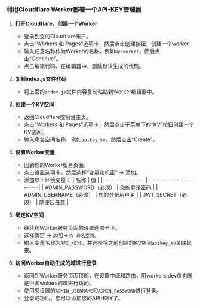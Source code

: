 ### 利用Cloudflare Worker部署一个API-KEY管理器

1. **打开Cloudflare，创建一个Worker**
   - 登录到您的Cloudflare账户。
   - 点击“Workers 和 Pages”选项卡，然后点击创建按钮，创建一个worker
   - 输入任意名称作为Worker的名称，例如`my-worker`，然后点击“Continue”。
   - 点击编辑代码，在编辑器中，删除默认生成的代码。

2. **复制index.js文件代码**
   - 将上面的`index.js`文件内容复制粘贴到Worker编辑器中。

3. **创建一个KV空间**
   - 返回Cloudflare控制台主页。
   - 点击“Workers 和 Pages”选项卡，然后点击子菜单下的“KV”按钮创建一个KV空间。
   - 输入命名空间名称，例如`apikey_kv`，然后点击“Create”。

4. **设置Worker变量**
   - 回到您的Worker服务页面。
   - 点击设置选项卡，然后选择“变量和机密” -> 添加。
   - 添加以下环境变量：
     | 名称             | 值                      |
     |------------------|-------------------------|
     | ADMIN_PASSWORD（必须）   | 您的登录密码            |
     | ADMIN_USERNAME（必须）   | 您的登录用户名          |
     | JWT_SECRET（必须）       | 随便起任意                  |

5. **绑定KV空间**
   - 继续在Worker服务页面的设置选项卡下。
   - 选择绑定 -> 添加->`KV 命名空间`。
   - 输入变量名称为`API_KEYS`，并选择将之前创建的KV空间`apikey_kv`关联起来。

6. **访问Worker自动生成的域进行登录**
   - 返回到Worker服务页面顶部，在设置中域和路由，用workers.dev值也就是中国wokers的域进行访问。
   - 使用您设置的`ADMIN_USERNAME`和`ADMIN_PASSWORD`进行登录。
   - 登录成功后，您可以添加您的API-KEY了。
